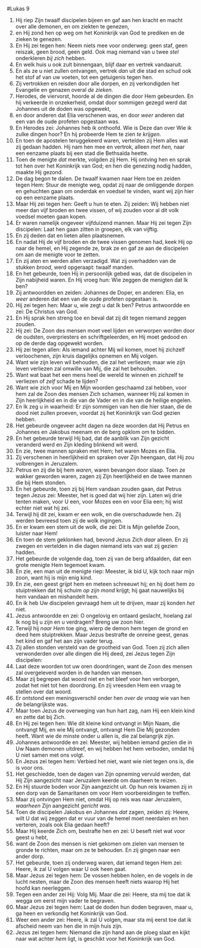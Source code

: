 #Lukas 9
1. Hij riep Zijn twaalf discipelen bijeen en gaf aan hen kracht en macht over alle demonen, en om ziekten te genezen,
2. en Hij zond hen op weg om het Koninkrijk van God te prediken en de zieken te genezen.
3. En Hij zei tegen hen: Neem niets mee voor onderweg: geen staf, geen reiszak, geen brood, geen geld. Ook mag niemand van u twee *stel* onderkleren *bij zich* hebben.
4. En welk huis u ook zult binnengaan, blijf daar en vertrek vandaaruit.
5. En als ze u niet zullen ontvangen, vertrek *dan* uit die stad en schud ook het stof af van uw voeten, tot een getuigenis tegen hen.
6. Zij vertrokken en reisden door alle dorpen, en zij verkondigden het Evangelie en genazen overal *de zieken*.
7. Herodes, de viervorst, hoorde al de dingen die door Hem gebeurden. En hij verkeerde in onzekerheid, omdat door sommigen gezegd werd dat Johannes uit de doden was opgewekt,
8. en door anderen dat Elia verschenen was, en door *weer* anderen dat een van de oude profeten opgestaan was.
9. En Herodes zei: Johannes heb ik onthoofd. Wie is Deze dan over Wie ik zulke dingen hoor? En hij probeerde Hem te zien *te krijgen*.
10. En toen de apostelen teruggekeerd waren, vertelden zij Hem alles wat zij gedaan hadden. Hij nam hen mee en vertrok, alleen *met hen,* naar een eenzame plaats bij een stad die Bethsaïda heette.
11. Toen de menigte *dat* merkte, volgden zij Hem. Hij ontving hen en sprak tot hen over het Koninkrijk van God; en hen die genezing nodig hadden, maakte Hij gezond.
12. De dag begon te dalen. De twaalf kwamen naar Hem toe en zeiden tegen Hem: Stuur de menigte weg, opdat zij naar de omliggende dorpen en gehuchten gaan om onderdak en voedsel te vinden, want wij zijn hier op een eenzame plaats.
13. Maar Hij zei tegen hen: Geeft u hun te eten. Zij zeiden: Wij hebben niet meer dan vijf broden en twee vissen, of wij zouden voor al dit volk voedsel moeten gaan kopen.
14. Er waren namelijk ongeveer vijfduizend mannen. Maar Hij zei tegen Zijn discipelen: Laat hen gaan zitten in groepen, elk van vijftig.
15. En zij deden dat en lieten allen plaatsnemen.
16. En nadat Hij de vijf broden en de twee vissen genomen had, keek Hij op naar de hemel, en Hij zegende ze, brak ze en gaf ze aan de discipelen om aan de menigte voor te zetten.
17. En zij aten en werden allen verzadigd. Wat zij overhadden van de stukken *brood*, werd opgeraapt: twaalf manden.
18. En het gebeurde, toen Hij in persoonlijk gebed was, dat de discipelen in Zijn nabijheid waren. En Hij vroeg hun: Wie zeggen de menigten dat Ik ben?
19. Zij antwoordden en zeiden: Johannes de Doper, en anderen: Elia, en *weer* anderen dat een van de oude profeten opgestaan is.
20. Hij zei tegen hen: Maar u, wie zegt u dat Ik ben? Petrus antwoordde en zei: De Christus van God.
21. En Hij sprak hen streng toe en beval dat zij dit tegen niemand zeggen zouden.
22. Hij zei: De Zoon des mensen moet veel lijden en verworpen worden door de oudsten, overpriesters en schriftgeleerden, en Hij moet gedood en op de derde dag opgewekt worden.
23. Hij zei tegen allen: Als iemand achter Mij wil komen, moet hij zichzelf verloochenen, zijn kruis dagelijks opnemen en Mij volgen.
24. Want wie zijn leven wil behouden, die zal het verliezen; maar wie zijn leven verliezen zal omwille van Mij, die zal het behouden.
25. Want wat baat het een mens heel de wereld te winnen en zichzelf te verliezen of *zelf* schade te lijden?
26. Want wie zich voor Mij en Mijn woorden geschaamd zal hebben, voor hem zal de Zoon des mensen Zich schamen, wanneer Hij zal komen in Zijn heerlijkheid en in die van de Vader en in die van de heilige engelen.
27. En Ik zeg u in waarheid: Er zijn sommigen van hen die hier staan, die de dood niet zullen proeven, voordat zij het Koninkrijk van God gezien hebben.
28. Het gebeurde ongeveer acht dagen na deze woorden dat Hij Petrus en Johannes en Jakobus meenam en de berg opklom om te bidden.
29. En het gebeurde terwijl Hij bad, dat de aanblik van Zijn gezicht veranderd werd en Zijn kleding blinkend wit werd.
30. En zie, twee mannen spraken met Hem; het waren Mozes en Elia.
31. Zij verschenen in heerlijkheid en spraken over Zijn heengaan, dat Hij zou volbrengen in Jeruzalem.
32. Petrus en zij die bij hem *waren*, waren bevangen door slaap. Toen ze wakker geworden waren, zagen zij Zijn heerlijkheid en de twee mannen die bij Hem stonden.
33. En het gebeurde, toen zij bij Hem vandaan zouden gaan, dat Petrus tegen Jezus zei: Meester, het is goed dat wij hier zijn. Laten wij drie tenten maken, voor U een, voor Mozes een en voor Elia een; hij wist echter niet wat hij zei.
34. Terwijl hij dit zei, kwam er een wolk, en die overschaduwde hen. Zij werden bevreesd toen zij de wolk ingingen.
35. En er kwam een stem uit de wolk, die zei: Dit is Mijn geliefde Zoon, luister naar Hem!
36. En toen de stem geklonken had, bevond Jezus Zich *daar* alleen. En zij zwegen en vertelden in die dagen niemand iets van wat zij gezien hadden.
37. Het gebeurde de volgende dag, toen zij van de berg afdaalden, dat een grote menigte Hem tegemoet kwam.
38. En zie, een man uit de menigte riep: Meester, ik bid U, kijk toch naar mijn zoon, want hij is mijn enig kind.
39. En zie, een geest grijpt hem en meteen schreeuwt hij; en hij doet hem zo stuiptrekken dat hij schuim *op zijn mond* krijgt; hij gaat nauwelijks bij hem vandaan en mishandelt hem.
40. En ik heb Uw discipelen gevraagd hem uit te drijven, maar zij konden *het* niet.
41. Jezus antwoordde en zei: O ongelovig en ontaard geslacht, hoelang zal Ik nog bij u zijn en u verdragen? Breng uw zoon hier.
42. Terwijl hij *naar Hem* toe ging, wierp de demon hem tegen de grond en deed hem stuiptrekken. Maar Jezus bestrafte de onreine geest, genas het kind en gaf het aan zijn vader terug.
43. Zij allen stonden versteld van de grootheid van God. Toen zij zich allen verwonderden over alle dingen die Hij deed, zei Jezus tegen Zijn discipelen:
44. Laat deze woorden tot uw oren doordringen, want de Zoon des mensen zal overgeleverd worden in de handen van mensen.
45. Maar zij begrepen dat woord niet en het bleef voor hen verborgen, zodat het niet tot hen doordrong. En zij vreesden Hem een vraag te stellen over dat woord.
46. Er ontstond een meningsverschil onder hen *over de vraag* wie van hen de belangrijkste was.
47. Maar toen Jezus de overweging van hun hart zag, nam Hij een klein kind en zette dat bij Zich.
48. En Hij zei tegen hen: Wie dit kleine kind ontvangt in Mijn Naam, die ontvangt Mij, en wie Mij ontvangt, ontvangt Hem Die Mij gezonden heeft. Want wie de minste onder u allen is, die zal belangrijk zijn.
49. Johannes antwoordde en zei: Meester, wij hebben iemand gezien die in Uw Naam demonen uitdreef, en wij hebben het hem verboden, omdat hij U niet samen met ons volgt.
50. En Jezus zei tegen hem: Verbied het niet, want wie niet tegen ons is, die is voor ons.
51. Het geschiedde, toen de dagen van Zijn opneming vervuld werden, dat Hij Zijn aangezicht naar Jeruzalem keerde om daarheen te reizen.
52. En Hij stuurde boden voor Zijn aangezicht uit. Op hun reis kwamen zij in een dorp van de Samaritanen om voor Hem voorbereidingen te treffen.
53. Maar zij ontvingen Hem niet, omdat Hij op reis was naar Jeruzalem, *waarheen* Zijn aangezicht *gericht was*.
54. Toen de discipelen Jakobus en Johannes *dat* zagen, zeiden zij: Heere, wilt U dat wij zeggen dat er vuur van de hemel moet neerdalen en hen verteren, zoals ook Elia gedaan heeft?
55. Maar Hij keerde Zich om, bestrafte hen en zei: U beseft niet wat voor geest u hebt,
56. want de Zoon des mensen is niet gekomen om zielen van mensen te gronde te richten, maar om ze te behouden. En zij gingen naar een ander dorp.
57. Het gebeurde, toen zij onderweg waren, dat iemand tegen Hem zei: Heere, ik zal U volgen waar U ook heen gaat.
58. Maar Jezus zei tegen hem: De vossen hebben holen, en de vogels in de lucht nesten, maar de Zoon des mensen heeft niets waarop Hij het hoofd kan neerleggen.
59. Tegen een ander zei Hij: Volg Mij. Maar die zei: Heere, sta mij toe dat ik wegga om eerst mijn vader te begraven.
60. Maar Jezus zei tegen hem: Laat de doden hun doden begraven, maar u, ga heen en verkondig het Koninkrijk van God.
61. Weer een ander zei: Heere, ik zal U volgen, maar sta mij eerst toe dat ik afscheid neem van hen die in mijn huis zijn.
62. Jezus zei tegen hem: Niemand die zijn hand aan de ploeg slaat en kijkt naar wat achter *hem* ligt, is geschikt voor het Koninkrijk van God.
